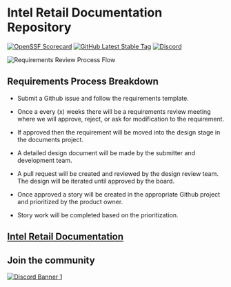 # Intel Retail Documentation Repository

[![OpenSSF Scorecard](https://api.securityscorecards.dev/projects/github.com/intel-retail/documentation/badge)](https://api.securityscorecards.dev/projects/github.com/intel-retail/documentation)
[![GitHub Latest Stable Tag](https://img.shields.io/github/v/tag/intel-retail/documentation?sort=semver&label=latest-stable)](https://github.com/intel-retail/documentation/releases)
[![Discord](https://discord.com/api/guilds/1150892043120414780/widget.png?style=shield)](https://discord.gg/ZHgtrZcu)

![Requirements Review Process Flow](./docs_src/requirements-review-process-flow.png)

## Requirements Process Breakdown

- Submit a Github issue and follow the requirements template.

- Once a every (x) weeks there will be a requirements review meeting where we will approve, reject, or ask for modification to the requirement.

- If approved then the requirement will be moved into the design stage in the documents project.

- A detailed design document will be made by the submitter and development team.

- A pull request will be created and reviewed by the design review team. The design will be iterated until approved by the board.

- Once approved a story will be created in the appropriate Github project and prioritized by the product owner.

- Story work will be completed based on the prioritization.

## [Intel Retail Documentation](https://intel-retail.github.io/documentation/)

## Join the community 
[![Discord Banner 1](https://discordapp.com/api/guilds/1150892043120414780/widget.png?style=banner2)](https://discord.gg/ZHgtrZcu)
